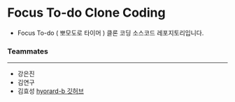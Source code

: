 # Focus To-do Clone Coding

- Focus To-do ( 뽀모도로 타이머 ) 클론 코딩 소스코드 레포지토리입니다.

### Teammates

---

- 강은진 []()
- 김연구 []()
- 김효성 [hyorard-b 깃허브](https://github.com/hyorard-b)